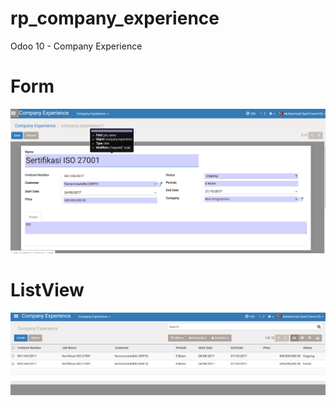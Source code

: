 # rp_company_experience
Odoo 10 - Company Experience

# Form
<div>
   <img class="oe_picture oe_screenshot" src="static/description/ss_00.png">
</div>

# ListView
<div>
   <img class="oe_picture oe_screenshot" src="static/description/ss_01.png">
</div>

